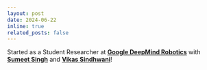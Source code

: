 ```yaml
---
layout: post
date: 2024-06-22
inline: true
related_posts: false
---
```


Started as a Student Researcher at **[Google DeepMind Robotics](https://deepmind.google/models/gemini-robotics/)** with **[Sumeet Singh](https://scholar.google.com/citations?user=ZGpE5cYAAAAJ&hl=en)** and **[Vikas Sindhwani](https://vikas.sindhwani.org/)**!

